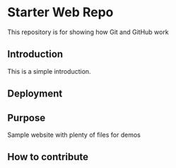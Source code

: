 # Starter Web Repo

This repository is for showing how Git and GitHub work

## Introduction

This is a simple introduction.

## Deployment

## Purpose

Sample website with plenty of files for demos

## How to contribute
